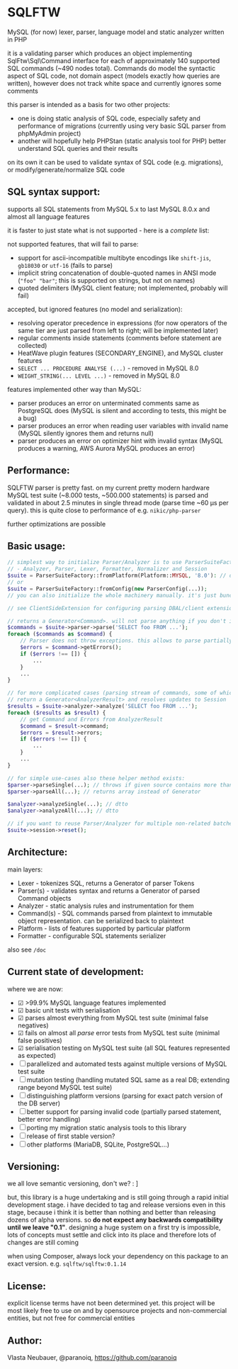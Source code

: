 # SQLFTW

MySQL (for now) lexer, parser, language model and static analyzer written in PHP

it is a validating parser which produces an object implementing SqlFtw\Sql\Command interface
for each of approximately 140 supported SQL commands (~490 nodes total). Commands do model the syntactic aspect 
of SQL code, not domain aspect (models exactly how queries are written), however does not track white space 
and currently ignores some comments

this parser is intended as a basis for two other projects:
- one is doing static analysis of SQL code, especially safety and performance of migrations (currently using very basic SQL parser from phpMyAdmin project)
- another will hopefully help PHPStan (static analysis tool for PHP) better understand SQL queries and their results

on its own it can be used to validate syntax of SQL code (e.g. migrations), or modify/generate/normalize SQL code


SQL syntax support:
-------------------

supports all SQL statements from MySQL 5.x to last MySQL 8.0.x and almost all language features

it is faster to just state what is not supported - here is a *complete* list:

not supported features, that will fail to parse:
- support for ascii-incompatible multibyte encodings like `shift-jis`, `gb18030` or `utf-16` (fails to parse)
- implicit string concatenation of double-quoted names in ANSI mode (`"foo" "bar"`; this is supported on strings, but not on names)
- quoted delimiters (MySQL client feature; not implemented, probably will fail)

accepted, but ignored features (no model and serialization):
- resolving operator precedence in expressions (for now operators of the same tier are just parsed from left to right; will be implemented later)
- regular comments inside statements (comments before statement are collected)
- HeatWave plugin features (SECONDARY_ENGINE), and MySQL cluster features
- `SELECT ... PROCEDURE ANALYSE (...)` - removed in MySQL 8.0
- `WEIGHT_STRING(... LEVEL ...)` - removed in MySQL 8.0

features implemented other way than MySQL:
- parser produces an error on unterminated comments same as PostgreSQL does (MySQL is silent and according to tests, this might be a bug)
- parser produces an error when reading user variables with invalid name (MySQL silently ignores them and returns null)
- parser produces an error on optimizer hint with invalid syntax (MySQL produces a warning, AWS Aurora MySQL produces an error)


Performance:
------------

SQLFTW parser is pretty fast. on my current pretty modern hardware MySQL test suite (~8.000 tests, ~500.000 statements) 
is parsed and validated in about 2.5 minutes in single thread mode (parse time ~60 μs per query). 
this is quite close to performance of e.g. `nikic/php-parser`

further optimizations are possible


Basic usage:
------------

```php
// simplest way to initialize Parser/Analyzer is to use ParserSuiteFactory, which will return a container with:
// - Analyzer, Parser, Lexer, Formatter, Normalizer and Session
$suite = ParserSuiteFactory::fromPlatform(Platform::MYSQL, '8.0'): // defaults to x.x.99 when no patch number is given
// or
$suite = ParserSuiteFactory::fromConfig(new ParserConfig(...));
// you can also initialize the whole machinery manually. it's just bunch of simple constructors. no magic involved!

// see ClientSideExtension for configuring parsing DBAL/client extensions to SQL

// returns a Generator<Command>. will not parse anything if you don't iterate over it
$commands = $suite->parser->parse('SELECT foo FROM ...');
foreach ($commands as $command) {
    // Parser does not throw exceptions. this allows to parse partially invalid code and not fail on first error
    $errors = $command->getErrors();
    if ($errors !== []) {
        ...
    }
    ...
}

// for more complicated cases (parsing stream of commands, some of which can change syntax via sql_mode or other settings)
// return a Generator<AnalyzerResult> and resolves updates to Session
$results = $suite->analyzer->analyze('SELECT foo FROM ...');
foreach ($results as $result) {
    // get Command and Errors from AnalyzerResult
    $command = $result->command;
    $errors = $result->errors;
    if ($errors !== []) {
        ...
    }
    ...
}

// for simple use-cases also these helper method exists:
$parser->parseSingle(...); // throws if given source contains more than one statement
$parser->parseAll(...); // returns array instead of Generator

$analyzer->analyzeSingle(...); // dtto
$analyzer->analyzeAll(...); // dtto

// if you want to reuse Parser/Analyzer for multiple non-related batches of statement, call after each batch:
$suite->session->reset();
```

Architecture:
-------------

main layers:
- Lexer - tokenizes SQL, returns a Generator of parser Tokens
- Parser(s) - validates syntax and returns a Generator of parsed Command objects
- Analyzer - static analysis rules and instrumentation for them
- Command(s) - SQL commands parsed from plaintext to immutable object representation. can be serialized back to plaintext
- Platform - lists of features supported by particular platform
- Formatter - configurable SQL statements serializer

also see `/doc`


Current state of development:
-----------------------------

where we are now:
- ☑ >99.9% MySQL language features implemented
- ☑ basic unit tests with serialisation
- ☑ parses almost everything from MySQL test suite (minimal false negatives)
- ☑ fails on almost all *parse* error tests from MySQL test suite (minimal false positives)
- ☑ serialisation testing on MySQL test suite (all SQL features represented as expected)
- ☐ parallelized and automated tests against multiple versions of MySQL test suite
- ☐ mutation testing (handling mutated SQL same as a real DB; extending range beyond MySQL test suite)
- ☐ distinguishing platform versions (parsing for exact patch version of the DB server)
- ☐ better support for parsing invalid code (partially parsed statement, better error handling)
- ☐ porting my migration static analysis tools to this library
- ☐ release of first stable version?
- ☐ other platforms (MariaDB, SQLite, PostgreSQL...)


Versioning:
-----------

we all love semantic versioning, don't we? : ]

but, this library is a huge undertaking and is still going through a rapid initial development stage. 
i have decided to tag and release versions even in this stage, because i think it is better than nothing and better than
releasing dozens of alpha versions. so **do not expect any backwards compatibility until we leave "0.1"**. 
designing a huge system on a first try is impossible, lots of concepts must settle and click into its place 
and therefore lots of changes are still coming

when using Composer, always lock your dependency on this package to an exact version. e.g. `sqlftw/sqlftw:0.1.14`


License:
--------

explicit license terms have not been determined yet.
this project will be most likely free to use on and by opensource projects and non-commercial entities, but not free for commercial entities


Author:
-------

Vlasta Neubauer, @paranoiq, https://github.com/paranoiq
